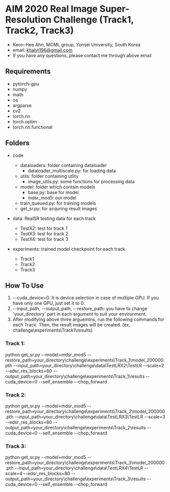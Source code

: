 # AIM 2020 Real Image Super-Resolution Challenge (Track1, Track2, Track3)
- Keon-Hee Ahn, MCML group, Yonsei University, South Korea
- email: khahn196@gmail.com
- If you have any questions, please contact me through above email

## Requirements
- pytorch-gpu 
- numpy
- math
- os
- argparse
- cv2
- torch.nn
- torch.optim
- torch.nn.functional

## Folders
- code
	- dataloaders: folder containing dataloader
		- dataloader_multiscale.py: for loading data
	- utils: folder containing utlity
		- image_utils.py: some functions for processing data
	- model: folder which contain models
		- base.py: base for model
		- mdsr_mod5: our model
	- train_queued.py: for training models
	- get_sr.py: for acquring result images

- data: RealSR testing data for each track 
	- TestX2: test for track 1
	- TestX3: test for track 2
	- TestX4: test for track 3

- experiments: trained model checkpoint for each track 
	- Track1
	- Track2
	- Track3

## How To Use
1. --cuda_device=0: It is device selection in case of multiple GPU. If you have only one GPU, just set it to 0.
2. --input_path, --output_path, --restore_path: you have to change 'your_directory' part in each argument to suit your environment.
3. After modifying above three arguemtns, run the following commands for each Track. Then, the result images will be created. (ex, challenge\experiments\Track1\results\)

### Track 1:
python get_sr.py --model=mdsr_mod5 --restore_path=your_directory\challenge\experiments\Track_1\model_200000.pth --input_path=your_directory\challenge\data\TestLRX2\TestLR --scale=2 --edsr_res_blocks=80 --output_path=your_directory\challenge\experiments\Track_1\results --cuda_device=0  --self_ensemble --chop_forward 

### Track 2:
python get_sr.py --model=mdsr_mod5 --restore_path=your_directory\challenge\experiments\Track_2\model_200000.pth --input_path=your_directory\challenge\data\TestLRX3\TestLR --scale=3 --edsr_res_blocks=80 --output_path=your_directory\challenge\experiments\Track_2\results --cuda_device=0  --self_ensemble --chop_forward 

### Track 3:
python get_sr.py --model=mdsr_mod5 --restore_path=your_directory\challenge\experiments\Track_3\model_200000.pth --input_path=your_directory\challenge\data\TestLRX4\TestLR --scale=4 --edsr_res_blocks=80 --output_path=your_directory\challenge\experiments\Track_3\results --cuda_device=0  --self_ensemble --chop_forward 
